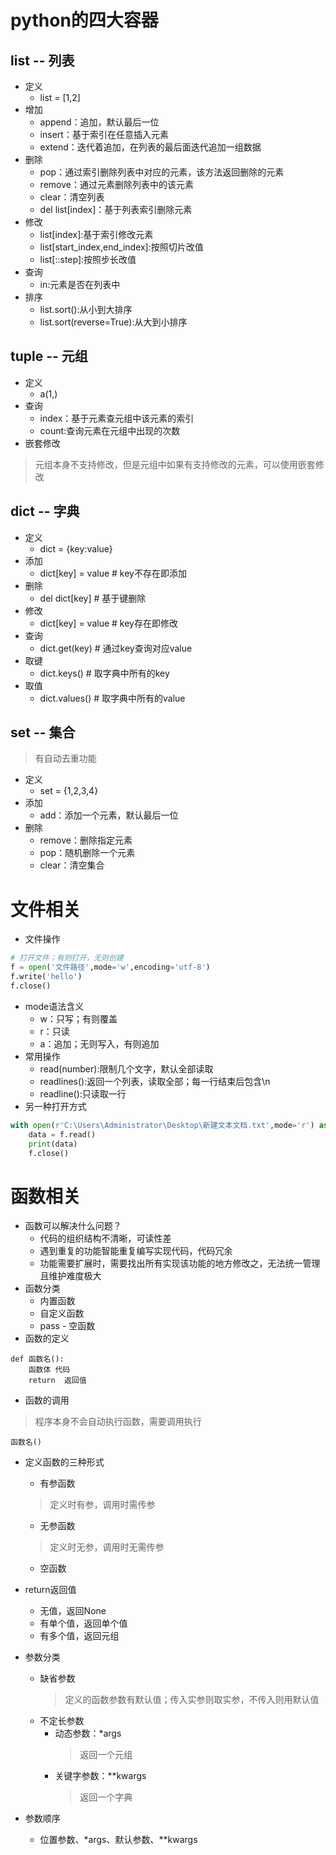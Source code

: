 # python的四大容器
## list -- 列表
- 定义
    - list = [1,2]
- 增加  
    - append：追加，默认最后一位
    - insert：基于索引在任意插入元素
    - extend：迭代着追加，在列表的最后面迭代追加一组数据
- 删除    
    - pop：通过索引删除列表中对应的元素，该方法返回删除的元素
    - remove：通过元素删除列表中的该元素
    - clear：清空列表
    - del list[index]：基于列表索引删除元素
- 修改
    - list[index]:基于索引修改元素 
    - list[start_index,end_index]:按照切片改值
    - list[::step]:按照步长改值
- 查询
    - in:元素是否在列表中
- 排序
    - list.sort():从小到大排序
    - list.sort(reverse=True):从大到小排序
## tuple -- 元组
- 定义
    - a(1,)
- 查询
    - index：基于元素查元组中该元素的索引
    - count:查询元素在元组中出现的次数
 - 嵌套修改
 >元组本身不支持修改，但是元组中如果有支持修改的元素，可以使用嵌套修改
## dict -- 字典
- 定义
    - dict = {key:value}
- 添加
    - dict[key] = value # key不存在即添加
- 删除
    - del dict[key]  # 基于键删除
- 修改
    - dict[key] = value # key存在即修改
- 查询
    - dict.get(key) # 通过key查询对应value    
- 取键
    - dict.keys()  # 取字典中所有的key
- 取值
    - dict.values()  # 取字典中所有的value    

## set -- 集合
>有自动去重功能
- 定义
    - set = {1,2,3,4}
- 添加
    - add：添加一个元素，默认最后一位
- 删除
    - remove：删除指定元素
    - pop：随机删除一个元素
    - clear：清空集合
# 文件相关
- 文件操作
```python
# 打开文件；有则打开，无则创建
f = open('文件路径',mode='w',encoding='utf-8')
f.write('hello')  
f.close()  
```
- mode语法含义
    - w：只写；有则覆盖
    - r：只读
    - a：追加；无则写入，有则追加
- 常用操作
    - read(number):限制几个文字，默认全部读取
    - readlines():返回一个列表，读取全部；每一行结束后包含\n
    - readline():只读取一行
- 另一种打开方式
```python
with open(r'C:\Users\Administrator\Desktop\新建文本文档.txt',mode='r') as f:
    data = f.read()
    print(data)
    f.close()
```
# 函数相关
- 函数可以解决什么问题？
    - 代码的组织结构不清晰，可读性差
    - 遇到重复的功能智能重复编写实现代码，代码冗余
    - 功能需要扩展时，需要找出所有实现该功能的地方修改之，无法统一管理且维护难度极大
- 函数分类
    - 内置函数
    - 自定义函数
    - pass - 空函数
- 函数的定义
```
def 函数名():
    函数体 代码
    return  返回值
```
- 函数的调用
>程序本身不会自动执行函数，需要调用执行
```
函数名()
```
- 定义函数的三种形式
    - 有参函数
    >定义时有参，调用时需传参
    - 无参函数
    >定义时无参，调用时无需传参
    - 空函数
- return返回值
    - 无值，返回None
    - 有单个值，返回单个值
    - 有多个值，返回元组
    
- 参数分类
    - 缺省参数
        >定义的函数参数有默认值；传入实参则取实参，不传入则用默认值
    - 不定长参数
        - 动态参数：*args
            >返回一个元组
        - 关键字参数：**kwargs
            >返回一个字典    
- 参数顺序
    - 位置参数、*args、默认参数、**kwargs
    